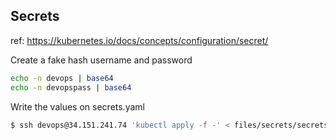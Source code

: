 ## Secrets

ref: https://kubernetes.io/docs/concepts/configuration/secret/

Create a fake hash username and password

```sh
echo -n devops | base64
echo -n devopspass | base64
```
Write the values on secrets.yaml

```sh
$ ssh devops@34.151.241.74 'kubectl apply -f -' < files/secrets/secrets.yaml
```


